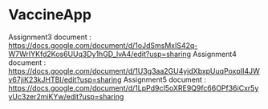 # VaccineApp
Assignment3 document : https://docs.google.com/document/d/1oJdSmsMxIS42q-W7WrIYKfd2Kos6UUq3Dy1hGD_lvA4/edit?usp=sharing
Assignment4 document : https://docs.google.com/document/d/1U3g3aa2GU4yjdXbxpUuqPoxpII4JWv67jiK23kJHTBI/edit?usp=sharing
Assignment5 document : https://docs.google.com/document/d/1LpPd9cI5oXRE9Q9fc66OPf36iCxr5yyUc3zer2miKYw/edit?usp=sharing
